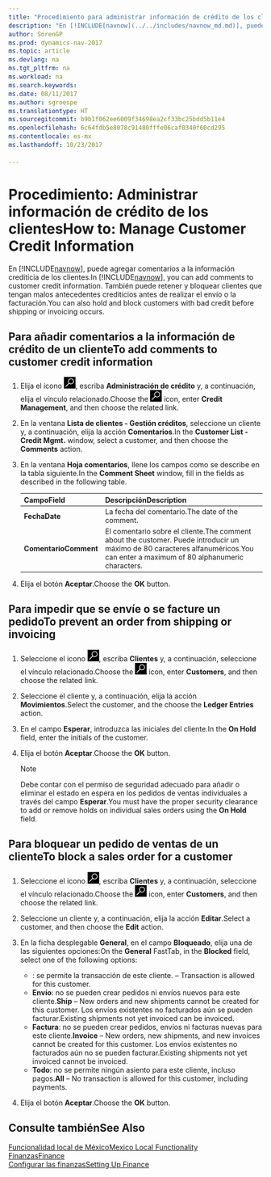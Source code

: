 ```yaml
---
title: "Procedimiento para administrar información de crédito de los clientes"
description: "En [!INCLUDE[navnow](../../includes/navnow_md.md)], puede agregar comentarios a la información crediticia de los clientes. También puede retener y bloquear clientes que tengan malos antecedentes crediticios antes de realizar el envío o la facturación."
author: SorenGP
ms.prod: dynamics-nav-2017
ms.topic: article
ms.devlang: na
ms.tgt_pltfrm: na
ms.workload: na
ms.search.keywords: 
ms.date: 08/11/2017
ms.author: sgroespe
ms.translationtype: HT
ms.sourcegitcommit: b9b1f062ee6009f34698ea2cf33bc25bdd5b11e4
ms.openlocfilehash: 6c64fdb5e8078c91480fffe06caf0340f60cd295
ms.contentlocale: es-mx
ms.lasthandoff: 10/23/2017

---
```

# <a name="how-to-manage-customer-credit-information"></a><span data-ttu-id="871a6-104">Procedimiento: Administrar información de crédito de los clientes</span><span class="sxs-lookup"><span data-stu-id="871a6-104">How to: Manage Customer Credit Information</span></span>
<span data-ttu-id="871a6-105">En [!INCLUDE[navnow](../../includes/navnow_md.md)], puede agregar comentarios a la información crediticia de los clientes.</span><span class="sxs-lookup"><span data-stu-id="871a6-105">In [!INCLUDE[navnow](../../includes/navnow_md.md)], you can add comments to customer credit information.</span></span> <span data-ttu-id="871a6-106">También puede retener y bloquear clientes que tengan malos antecedentes crediticios antes de realizar el envío o la facturación.</span><span class="sxs-lookup"><span data-stu-id="871a6-106">You can also hold and block customers with bad credit before shipping or invoicing occurs.</span></span>  

## <a name="to-add-comments-to-customer-credit-information"></a><span data-ttu-id="871a6-107">Para añadir comentarios a la información de crédito de un cliente</span><span class="sxs-lookup"><span data-stu-id="871a6-107">To add comments to customer credit information</span></span>  
1.  <span data-ttu-id="871a6-108">Elija el icono ![Buscar página o informe](../../media/ui-search/search_small.png "icono de Buscar página o informe"), escriba **Administración de crédito** y, a continuación, elija el vínculo relacionado.</span><span class="sxs-lookup"><span data-stu-id="871a6-108">Choose the ![Search for Page or Report](../../media/ui-search/search_small.png "Search for Page or Report icon") icon, enter **Credit Management**, and then choose the related link.</span></span>  
2.  <span data-ttu-id="871a6-109">En la ventana **Lista de clientes - Gestión créditos**, seleccione un cliente y, a continuación, elija la acción **Comentarios**.</span><span class="sxs-lookup"><span data-stu-id="871a6-109">In the **Customer List - Credit Mgmt.** window, select a customer, and then choose the **Comments** action.</span></span>  
3.  <span data-ttu-id="871a6-110">En la ventana **Hoja comentarios**, llene los campos como se describe en la tabla siguiente.</span><span class="sxs-lookup"><span data-stu-id="871a6-110">In the **Comment Sheet** window, fill in the fields as described in the following table.</span></span>  

    |<span data-ttu-id="871a6-111">Campo</span><span class="sxs-lookup"><span data-stu-id="871a6-111">Field</span></span>|<span data-ttu-id="871a6-112">Descripción</span><span class="sxs-lookup"><span data-stu-id="871a6-112">Description</span></span>|  
    |---------------------------------|---------------------------------------|  
    |<span data-ttu-id="871a6-113">**Fecha**</span><span class="sxs-lookup"><span data-stu-id="871a6-113">**Date**</span></span>|<span data-ttu-id="871a6-114">La fecha del comentario.</span><span class="sxs-lookup"><span data-stu-id="871a6-114">The date of the comment.</span></span>|  
    |<span data-ttu-id="871a6-115">**Comentario**</span><span class="sxs-lookup"><span data-stu-id="871a6-115">**Comment**</span></span>|<span data-ttu-id="871a6-116">El comentario sobre el cliente.</span><span class="sxs-lookup"><span data-stu-id="871a6-116">The comment about the customer.</span></span> <span data-ttu-id="871a6-117">Puede introducir un máximo de 80 caracteres alfanuméricos.</span><span class="sxs-lookup"><span data-stu-id="871a6-117">You can enter a maximum of 80 alphanumeric characters.</span></span>|  

4.  <span data-ttu-id="871a6-118">Elija el botón **Aceptar**.</span><span class="sxs-lookup"><span data-stu-id="871a6-118">Choose the **OK** button.</span></span>  

## <a name="to-prevent-an-order-from-shipping-or-invoicing"></a><span data-ttu-id="871a6-119">Para impedir que se envíe o se facture un pedido</span><span class="sxs-lookup"><span data-stu-id="871a6-119">To prevent an order from shipping or invoicing</span></span>  
1.  <span data-ttu-id="871a6-120">Seleccione el icono ![Buscar página o informe](../../media/ui-search/search_small.png "icono Buscar página o informe"), escriba **Clientes** y, a continuación, seleccione el vínculo relacionado.</span><span class="sxs-lookup"><span data-stu-id="871a6-120">Choose the ![Search for Page or Report](../../media/ui-search/search_small.png "Search for Page or Report icon") icon, enter **Customers**, and then choose the related link.</span></span>  
2.  <span data-ttu-id="871a6-121">Seleccione el cliente y, a continuación, elija la acción **Movimientos**.</span><span class="sxs-lookup"><span data-stu-id="871a6-121">Select the customer, and the choose the **Ledger Entries** action.</span></span>  
3.  <span data-ttu-id="871a6-122">En el campo **Esperar**, introduzca las iniciales del cliente.</span><span class="sxs-lookup"><span data-stu-id="871a6-122">In the **On Hold** field, enter the initials of the customer.</span></span>  
4.  <span data-ttu-id="871a6-123">Elija el botón **Aceptar**.</span><span class="sxs-lookup"><span data-stu-id="871a6-123">Choose the **OK** button.</span></span>  

    > [!NOTE]  
    >  <span data-ttu-id="871a6-124">Debe contar con el permiso de seguridad adecuado para añadir o eliminar el estado en espera en los pedidos de ventas individuales a través del campo **Esperar**.</span><span class="sxs-lookup"><span data-stu-id="871a6-124">You must have the proper security clearance to add or remove holds on individual sales orders using the **On Hold** field.</span></span>  

## <a name="to-block-a-sales-order-for-a-customer"></a><span data-ttu-id="871a6-125">Para bloquear un pedido de ventas de un cliente</span><span class="sxs-lookup"><span data-stu-id="871a6-125">To block a sales order for a customer</span></span>  
1.  <span data-ttu-id="871a6-126">Seleccione el icono ![Buscar página o informe](../../media/ui-search/search_small.png "icono Buscar página o informe"), escriba **Clientes** y, a continuación, seleccione el vínculo relacionado.</span><span class="sxs-lookup"><span data-stu-id="871a6-126">Choose the ![Search for Page or Report](../../media/ui-search/search_small.png "Search for Page or Report icon") icon, enter **Customers**, and then choose the related link.</span></span>  
2.  <span data-ttu-id="871a6-127">Seleccione un cliente y, a continuación, elija la acción **Editar**.</span><span class="sxs-lookup"><span data-stu-id="871a6-127">Select a customer, and then choose the **Edit** action.</span></span>  
3.  <span data-ttu-id="871a6-128">En la ficha desplegable **General**, en el campo **Bloqueado**, elija una de las siguientes opciones:</span><span class="sxs-lookup"><span data-stu-id="871a6-128">On the **General** FastTab, in the **Blocked** field, select one of the following options:</span></span>  

    -   <span data-ttu-id="871a6-129">**<Blank>**: se permite la transacción de este cliente.</span><span class="sxs-lookup"><span data-stu-id="871a6-129">**<Blank>** – Transaction is allowed for this customer.</span></span>  
    -   <span data-ttu-id="871a6-130">**Envío**: no se pueden crear pedidos ni envíos nuevos para este cliente.</span><span class="sxs-lookup"><span data-stu-id="871a6-130">**Ship** – New orders and new shipments cannot be created for this customer.</span></span> <span data-ttu-id="871a6-131">Los envíos existentes no facturados aún se pueden facturar.</span><span class="sxs-lookup"><span data-stu-id="871a6-131">Existing shipments not yet invoiced can be invoiced.</span></span>  
    -   <span data-ttu-id="871a6-132">**Factura**: no se pueden crear pedidos, envíos ni facturas nuevas para este cliente.</span><span class="sxs-lookup"><span data-stu-id="871a6-132">**Invoice** – New orders, new shipments, and new invoices cannot be created for this customer.</span></span> <span data-ttu-id="871a6-133">Los envíos existentes no facturados aún no se pueden facturar.</span><span class="sxs-lookup"><span data-stu-id="871a6-133">Existing shipments not yet invoiced cannot be invoiced.</span></span>  
    -   <span data-ttu-id="871a6-134">**Todo**: no se permite ningún asiento para este cliente, incluso pagos.</span><span class="sxs-lookup"><span data-stu-id="871a6-134">**All** – No transaction is allowed for this customer, including payments.</span></span>  
4.  <span data-ttu-id="871a6-135">Elija el botón **Aceptar**.</span><span class="sxs-lookup"><span data-stu-id="871a6-135">Choose the **OK** button.</span></span>  

## <a name="see-also"></a><span data-ttu-id="871a6-136">Consulte también</span><span class="sxs-lookup"><span data-stu-id="871a6-136">See Also</span></span>  
[<span data-ttu-id="871a6-137">Funcionalidad local de México</span><span class="sxs-lookup"><span data-stu-id="871a6-137">Mexico Local Functionality</span></span>](mexico-local-functionality.md)  
[<span data-ttu-id="871a6-138">Finanzas</span><span class="sxs-lookup"><span data-stu-id="871a6-138">Finance</span></span>](../../finance.md)  
[<span data-ttu-id="871a6-139">Configurar las finanzas</span><span class="sxs-lookup"><span data-stu-id="871a6-139">Setting Up Finance</span></span>](../../finance.md)

